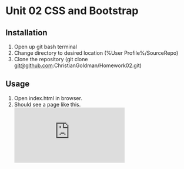 #  Unit 02 CSS and Bootstrap
## Installation ##
1. Open up git bash terminal
2. Change directory to desired location (%User Profile%/SourceRepo)
3. Clone the repository (git clone git@github.com:ChristianGoldman/Homework02.git)
## Usage ##
1. Open index.html in browser.
2. Should see a page like this.
![About Me](https://christiangoldman.github.io/Homework02/index.html)